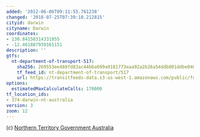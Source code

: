 ```yaml
---
added: '2012-06-06T09:11:55.761238'
changed: '2018-07-25T07:39:18.212815'
cityid: darwin
cityname: Darwin
coordinates:
- 130.84150314331055
- -12.461887939161151
description: ''
gtfs:
  nt-department-of-transport-517:
    sha256: 269553ee488fd83ac44b6a699a9181773eaa92a2b26a54ddb801ddbe0464bcda
    tf_feed_id: nt-department-of-transport/517
    url: https://transitfeeds-data.s3-us-west-1.amazonaws.com/public/feeds/nt-department-of-transport/517/20160203/gtfs.zip
options:
  estimatedMaxCalculateCalls: 170000
tf_location_ids:
- 374-darwin-nt-australia
version: 3
zoom: 12
---
```


(c) [Northern Territory Government Australia](http://www.nt.gov.au/)
